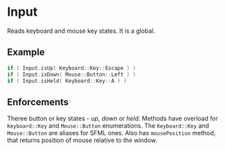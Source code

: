 # Input
Reads keyboard and mouse key states. It is a global.
## Example
```cpp
if ( Input.isUp( Keyboard::Key::Escape ) )
if ( Input.isDown( Mouse::Button::Left ) )
if ( Input.isHeld( Keyboard::Key::A ) )
```
## Enforcements
Theree button or key states - *up*, *down* or *held*. Methods have overload for `Keyboard::Key` and `Mouse::Button` enumerations.
The `Keyboard::Key` and `Mouse::Button` are aliases for SFML ones.
Also has `mousePosition` method, that returns position of mouse relative to the window.